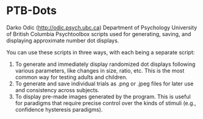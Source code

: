 # PTB-Dots
Darko Odic (http://odic.psych.ubc.ca)
Department of Psychology
University of British Columbia
Psychtoolbox scripts used for generating, saving, and displaying approximate number dot displays.

You can use these scripts in three ways, with each being a separate script:
1. To generate and immediately display randomized dot displays following various parameters, like changes in size, ratio, etc. This is the most common way for testing adults and children. 
2. To generate and save individual trials as .png or .jpeg files for later use and consistency across subjects. 
3. To display pre-made images generated by the program. This is useful for paradigms that require precise control over the kinds of stimuli (e.g., confidence hysteresis paradigms). 

